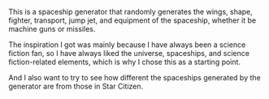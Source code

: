 This is a spaceship generator that randomly generates the wings, shape, fighter, transport, jump jet, and equipment of the spaceship, whether it be machine guns or missiles.

The inspiration I got was mainly because I have always been a science fiction fan, 
so I have always liked the universe, spaceships, and science fiction-related elements, which is why I chose this as a starting point.

And I also want to try to see how different the spaceships generated by the generator are from those in Star Citizen.